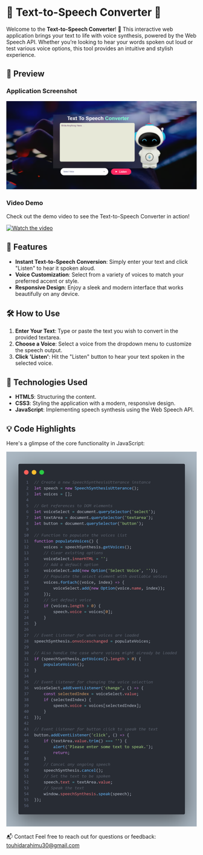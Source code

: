 

# 🌟 Text-to-Speech Converter 🌟
  
Welcome to the **Text-to-Speech Converter**! 🚀 This interactive web application brings your text to life with voice synthesis, powered by the Web Speech API. Whether you’re looking to hear your words spoken out loud or test various voice options, this tool provides an intuitive and stylish experience.

## 📸 Preview

### **Application Screenshot**

<img src="preview.PNG" alt="" >

### **Video Demo**

Check out the demo video to see the Text-to-Speech Converter in action!

[![Watch the video](images/video-thumbnail.png)](https://www.youtube.com/watch?v=your_video_id)



## 🚀 Features

- **Instant Text-to-Speech Conversion**: Simply enter your text and click "Listen" to hear it spoken aloud.
- **Voice Customization**: Select from a variety of voices to match your preferred accent or style.
- **Responsive Design**: Enjoy a sleek and modern interface that works beautifully on any device.

## 🛠️ How to Use

1. **Enter Your Text**: Type or paste the text you wish to convert in the provided textarea.
2. **Choose a Voice**: Select a voice from the dropdown menu to customize the speech output.
3. **Click 'Listen'**: Hit the "Listen" button to hear your text spoken in the selected voice.

## 🧩 Technologies Used

- **HTML5**: Structuring the content.
- **CSS3**: Styling the application with a modern, responsive design.
- **JavaScript**: Implementing speech synthesis using the Web Speech API.


## 💡 Code Highlights
Here's a glimpse of the core functionality in JavaScript:

<img src="code.png" alt="" width="600" height="auto">

📬 Contact
Feel free to reach out for questions or feedback: touhidarahimu30@gmail.com

